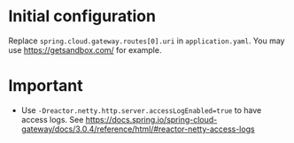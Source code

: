 # Initial configuration
Replace `spring.cloud.gateway.routes[0].uri` in `application.yaml`.
You may use https://getsandbox.com/ for example. 

# Important
* Use `-Dreactor.netty.http.server.accessLogEnabled=true` to have access logs. 
  See https://docs.spring.io/spring-cloud-gateway/docs/3.0.4/reference/html/#reactor-netty-access-logs